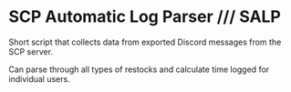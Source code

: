 # SCP Automatic Log Parser /// SALP
Short script that collects data from exported Discord messages from the SCP server. 

Can parse through all types of restocks and calculate time logged for individual users.
